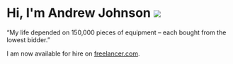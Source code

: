 # Hi, I'm Andrew Johnson ![](https://komarev.com/ghpvc/?username=andrew-johnson-4)

“My life depended on 150,000 pieces of equipment – each bought from the lowest bidder.”

I am now available for hire on [freelancer.com](https://www.freelancer.com/u/subarctic).
